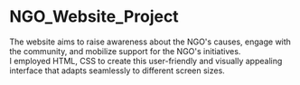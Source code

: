 # NGO_Website_Project

The website aims to raise awareness about the NGO's causes, engage with the community, and mobilize support for the NGO's initiatives. <br>
I employed HTML, CSS to create this user-friendly and visually appealing interface that adapts seamlessly to different screen sizes.  

